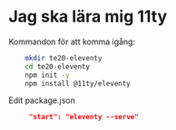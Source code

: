 # Jag ska lära mig 11ty

Kommandon för att komma igång:
```bash
    mkdir te20-eleventy
    cd te20-eleventy
    npm init -y
    npm install @11ty/eleventy
```
Edit package.json
```json
     "start": "eleventy --serve"
```